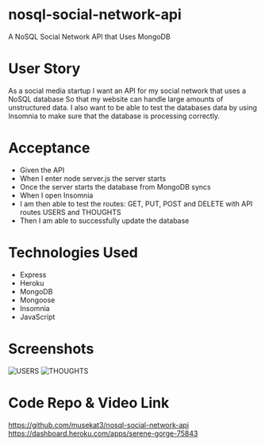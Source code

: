 # nosql-social-network-api
A NoSQL Social Network API that Uses MongoDB 

# User Story 
As a social media startup
I want an API for my social network that uses a NoSQL database
So that my website can handle large amounts of unstructured data. I also want to be able to test the databases data by using Insomnia to make sure that the database is processing correctly.

# Acceptance 
- Given the API 
- When I enter node server.js the server starts
- Once the server starts the database from MongoDB syncs
- When I open Insomnia
- I am then able to test the routes: GET, PUT, POST and DELETE with API routes USERS and THOUGHTS 
- Then I am able to successfully update the database 

# Technologies Used 
- Express
- Heroku
- MongoDB
- Mongoose 
- Insomnia
- JavaScript 

# Screenshots
![USERS](https://github.com/musekat3/nosql-social-network-api/assets/131501260/2050f81d-baf9-4fe1-a3ac-fc69c18412ca)
![THOUGHTS](https://github.com/musekat3/nosql-social-network-api/assets/131501260/f27d901d-1424-4a45-aaf4-d80dac4e3ada)

# Code Repo & Video Link
https://github.com/musekat3/nosql-social-network-api
https://dashboard.heroku.com/apps/serene-gorge-75843




